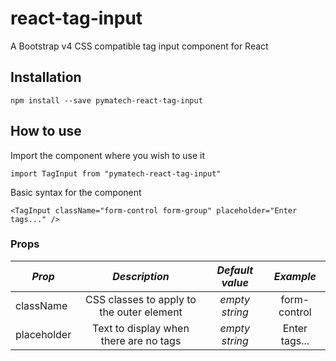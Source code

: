 # react-tag-input

A Bootstrap v4 CSS compatible tag input component for React

## Installation

`npm install --save pymatech-react-tag-input`

## How to use

Import the component where you wish to use it

`import TagInput from "pymatech-react-tag-input"`

Basic syntax for the component

`<TagInput className="form-control form-group" placeholder="Enter tags..." />`

### Props

| _Prop_      | _Description_                             | _Default value_   | _Example_       |
| ------      | :---------------------------------------: | :---------------: | :-------------: |
| className   | CSS classes to apply to the outer element |  *empty string*   | form-control    |
| placeholder | Text to display when there are no tags    |  *empty string*   | Enter tags...   |
